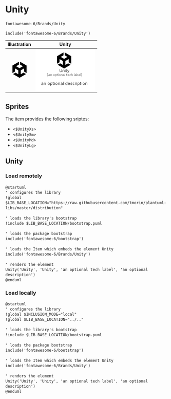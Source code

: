 # Unity


```text
fontawesome-6/Brands/Unity
```

```text
include('fontawesome-6/Brands/Unity')
```



| Illustration | Unity |
| :---: | :---: |
| ![illustration for Illustration](../../fontawesome-6/Brands/Unity.png) | ![illustration for Unity](../../fontawesome-6/Brands/Unity.Local.png) |



## Sprites
The item provides the following sriptes:

- `<$UnityXs>`
- `<$UnitySm>`
- `<$UnityMd>`
- `<$UnityLg>`





## Unity

### Load remotely
```plantuml
@startuml
' configures the library
!global $LIB_BASE_LOCATION="https://raw.githubusercontent.com/tmorin/plantuml-libs/master/distribution"

' loads the library's bootstrap
!include $LIB_BASE_LOCATION/bootstrap.puml

' loads the package bootstrap
include('fontawesome-6/bootstrap')

' loads the Item which embeds the element Unity
include('fontawesome-6/Brands/Unity')

' renders the element
Unity('Unity', 'Unity', 'an optional tech label', 'an optional description')
@enduml
```

### Load locally
```plantuml
@startuml
' configures the library
!global $INCLUSION_MODE="local"
!global $LIB_BASE_LOCATION="../.."

' loads the library's bootstrap
!include $LIB_BASE_LOCATION/bootstrap.puml

' loads the package bootstrap
include('fontawesome-6/bootstrap')

' loads the Item which embeds the element Unity
include('fontawesome-6/Brands/Unity')

' renders the element
Unity('Unity', 'Unity', 'an optional tech label', 'an optional description')
@enduml
```

